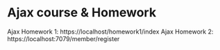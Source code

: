 # Ajax course & Homework
Ajax Homework 1: https://localhost/homework1/index
Ajax Homework 2: https://localhost:7079/member/register
